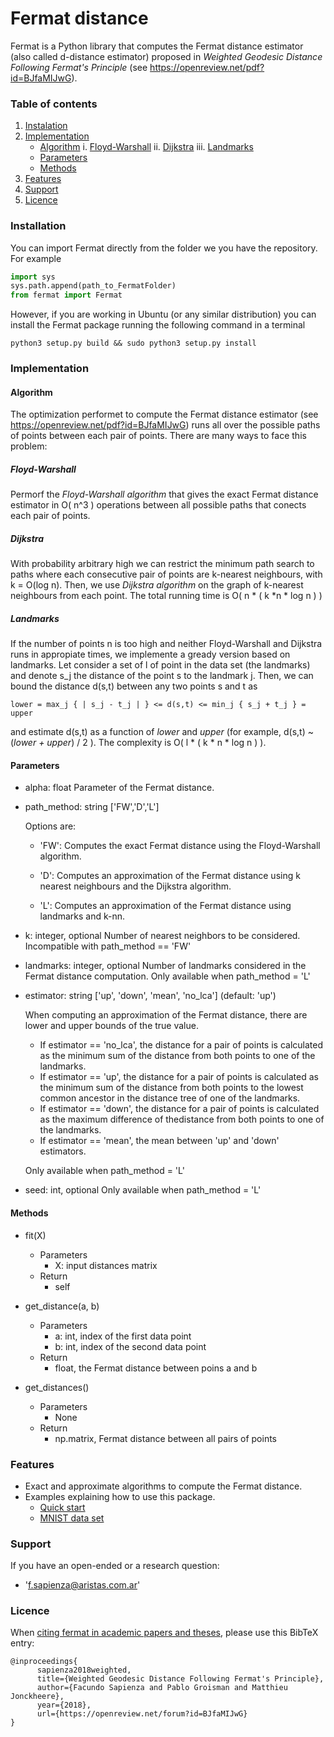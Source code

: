 # Fermat distance

Fermat is a Python library that computes the Fermat distance estimator (also called d-distance estimator) proposed in _Weighted Geodesic Distance Following Fermat's Principle_ (see https://openreview.net/pdf?id=BJfaMIJwG).

### Table of contents

1. [Instalation](#instalation)
2. [Implementation](#implementation)
   * [Algorithm](#algorithm)
     i. [Floyd-Warshall](#floyd-warshall)
     ii. [Dijkstra](#dijkstra)
     iii. [Landmarks](#landmarks)
   * [Parameters](#parameters)
   * [Methods](#methods)
3. [Features](#features)
4. [Support](#support)
5. [Licence](#licence)
  

### Installation

You can import Fermat directly from the folder we you have the repository. For example

```python
import sys
sys.path.append(path_to_FermatFolder)
from fermat import Fermat
```

However, if you are working in Ubuntu (or any similar distribution) you can install the Fermat package running the following command in a terminal 

`python3 setup.py build && sudo python3 setup.py install`


### Implementation

#### Algorithm

The optimization performet to compute the Fermat distance estimator (see https://openreview.net/pdf?id=BJfaMIJwG) runs all over the possible paths of points between each pair of points. There are many ways to face this problem:

##### Floyd-Warshall

Permorf the _Floyd-Warshall algorithm_ that gives the exact Fermat distance estimator in O( n^3 ) operations between all possible paths that conects each pair of points.

##### Dijkstra
   
With probability arbitrary high we can restrict the minimum path search to paths where each consecutive pair of points are k-nearest neighbours, with k = O(log n). Then, we use _Dijkstra algorithm_ on the graph of k-nearest neighbours from each point. The total running time is O( n * ( k *n * log n ) )

##### Landmarks

If the number of points n is too high and neither Floyd-Warshall and Dijkstra runs in appropiate times, we implemente a gready version based on  landmarks. Let consider a set of l of point in the data set (the landmarks) and denote s_j the distance of the point s to the landmark j. Then, we can bound the distance d(s,t) between any two points s and t as

`lower = max_j { | s_j - t_j | } <= d(s,t) <= min_j { s_j + t_j } = upper`

and estimate d(s,t) as a function of _lower_ and _upper_ (for example, d(s,t) ~ (_lower + upper_) / 2 ). The complexity is O( l * ( k * n * log n ) ).


#### Parameters

  - alpha: float
      Parameter of the Fermat distance.

  - path_method: string ['FW','D','L']

      Options are:

      - 'FW': Computes the exact Fermat distance using the Floyd-Warshall algorithm. 

      - 'D': Computes an approximation of the Fermat distance using k nearest neighbours and the
                       Dijkstra algorithm. 

      - 'L': Computes an approximation of the Fermat distance using landmarks and k-nn.

  - k: integer, optional
      Number of nearest neighbors to be considered.
      Incompatible with path_method == 'FW'

  - landmarks: integer, optional
      Number of landmarks considered in the Fermat distance computation.
      Only available when path_method = 'L'

  - estimator: string ['up', 'down', 'mean', 'no_lca'] (default: 'up')

      When computing an approximation of the Fermat distance, there are lower and upper bounds of the true value.
      - If estimator == 'no_lca', the distance for a pair of points is calculated as the minimum sum of the distance from both points to one of the landmarks.
      - If estimator == 'up', the distance for a pair of points is calculated as the minimum sum of the distance from both points to the lowest common ancestor in the distance tree of one of the landmarks.
      - If estimator == 'down', the distance for a pair of points is calculated as the maximum difference of thedistance from both points to one of the landmarks.
      - If estimator == 'mean', the  mean between 'up' and 'down' estimators.

      Only available when path_method = 'L'

  - seed: int, optional
      Only available when path_method = 'L'

#### Methods

  - fit(X)
    - Parameters
      - X: input distances matrix
    - Return
      - self

  - get_distance(a, b)
    - Parameters
      - a: int, index of the first data point
      - b: int, index of the second data point
    - Return
      - float, the Fermat distance between poins a and b
      
  - get_distances()
    - Parameters
      - None
    - Return
      - np.matrix, Fermat distance between all pairs of points


### Features

- Exact and approximate algorithms to compute the Fermat distance.
- Examples explaining how to use this package.
    * [Quick start] 
    * [MNIST data set]

### Support

If you have an open-ended or a research question:
-  'f.sapienza@aristas.com.ar'

### Licence

When [citing fermat in academic papers and theses], please use this
BibTeX entry:

    @inproceedings{
          sapienza2018weighted,
          title={Weighted Geodesic Distance Following Fermat's Principle},
          author={Facundo Sapienza and Pablo Groisman and Matthieu Jonckheere},
          year={2018},
          url={https://openreview.net/forum?id=BJfaMIJwG}
    }

[Quick start]:https://github.com/facusapienza21/Fermat-distance/tree/master/examples
[citing fermat in academic papers and theses]:https://scholar.google.com/citations?user=yWj-T4oAAAAJ&hl=en#d=gs_md_cita-d&p=&u=%2Fcitations%3Fview_op%3Dview_citation%26hl%3Den%26user%3DyWj-T4oAAAAJ%26citation_for_view%3DyWj-T4oAAAAJ%3Au5HHmVD_uO8C%26tzom%3D180
[MNIST data set]: https://github.com/facusapienza21/Fermat-distance/blob/master/examples/MNIST_example.ipynb
